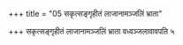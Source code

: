 +++
title = "05 सकृत्सङ्गृहीतं लाजानामञ्जलिं भ्राता"

+++
सकृत्सङ्गृहीतं लाजानामञ्जलिं भ्राता वध्वञ्जलावावपति ५